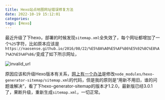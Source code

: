 ```yaml
---
title: Hexo站点地图网址错误修复方法
date: 2022-10-19 15:12:01
categories:
tags: [Hexo]
---
```

最近升级了下hexo，部署的时候发现`sitemap.xml`全失效了，每个网址都增加了一个`%25`字符，比如原本应该是`https://naosense.github.io/2016/08/22/%E5%8A%A0%E5%AF%86%E5%92%8C%E8%A7%A3%E5%AF%86/`变成了如下所示网址，

![invalid_url](invalid_url.png)

原因应该和升级Hexo版本有关系，[网上有一个办法](https://carlos.mynet.tw/%E8%A7%A3%E6%B1%BAhexo%E5%BB%BA%E7%AB%8Bsitemap%E7%9A%84%E9%8C%AF%E8%AA%A4%E7%B6%B2%E5%9D%80%E5%85%A7%E5%AE%B9/)是修改`node_modules/hexo-generator-sitemap/sitemap.xml`的代码，但是我的原则是“用新不用旧，谁的问题谁解决”，看了下hexo-generator-sitemap的版本才1.2.0，最新版已经3.0.1了，果断升级，重新生成`sitemap.xml`，一切正常。
